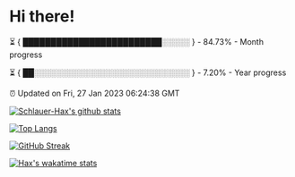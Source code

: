 # Hi there!

⏳ { █████████████████████████░░░░░ } - 84.73% - Month progress

⏳ { ██░░░░░░░░░░░░░░░░░░░░░░░░░░░░ } - 7.20% - Year progress

⏰ Updated on Fri, 27 Jan 2023 06:24:38 GMT


[![Schlauer-Hax's github stats](https://github-readme-stats.vercel.app/api?username=Schlauer-Hax&show_icons=true&theme=dark&count_private=true)](https://github.com/Schlauer-Hax)


[![Top Langs](https://github-readme-stats.vercel.app/api/top-langs/?username=Schlauer-Hax&layout=compact&theme=dark)](https://github.com/Schlauer-Hax?tab=repositories)

[![GitHub Streak](https://streak-stats.demolab.com?user=Schlauer-Hax&theme=dark)](https://git.io/streak-stats)

[![Hax's wakatime stats](https://github-readme-stats.vercel.app/api/wakatime?username=Hax&theme=dark)](https://wakatime.com/@Hax)

